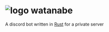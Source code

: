 # ![logo](https://user-images.githubusercontent.com/37922636/143722184-f335a836-e6d3-463a-9e94-2ccb4655511d.png) watanabe 

A discord bot written in [Rust](https://www.rust-lang.org/) for a private server

